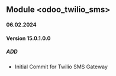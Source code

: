 ## Module <odoo_twilio_sms>

#### 06.02.2024
#### Version 15.0.1.0.0
##### ADD
- Initial Commit for Twilio SMS Gateway
